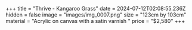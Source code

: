 +++
title = "Thrive - Kangaroo Grass"
date = 2024-07-12T02:08:55.236Z
hidden = false
image = "images/img_0007.png"
size = "123cm by 103cm"
material = "Acrylic on canvas with a satin varnish "
price = "$2,580"
+++
